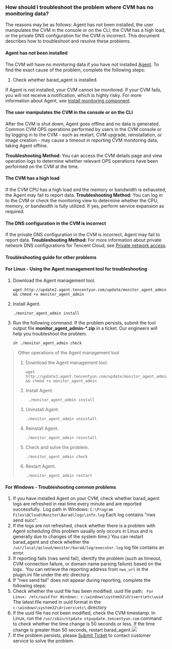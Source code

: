 ### How should I troubleshoot the problem where CVM has no monitoring data?

The reasons may be as follows: Agent has not been installed, the user manipulates the CVM in the console or on the CLI, the CVM has a high load, or the private DNS configuration for the CVM is incorrect. This document describes how to troubleshoot and resolve these problems.

#### Agent has not been installed
The CVM will have no monitoring data if you have not installed [Agent](https://intl.cloud.tencent.com/document/product/248/6211). To find the exact cause of the problem, complete the following steps:
1. Check whether barad_agent is installed.

If Agent is not installed, your CVM cannot be monitored. If your CVM fails, you will not receive a notification, which is highly risky. For more information about Agent, see [Install monitoring component](https://intl.cloud.tencent.com/document/product/248/6211).

#### The user manipulates the CVM in the console or on the CLI
After the CVM is shut down, Agent goes offline and no data is generated.
Common CVM OPS operations performed by users in the CVM console or by logging in to the CVM - such as restart, CVM upgrade, reinstallation, or image creation - may cause a timeout in reporting CVM monitoring data, taking Agent offline.

**Troubleshooting Method:** You can access the CVM details page and view operation logs to determine whether relevant OPS operations have been performed on the CVM at the time.


#### The CVM has a high load
If the CVM CPU has a high load and the memory or bandwidth is exhausted, the Agent may fail to report data.
**Troubleshooting Method:** You can log in to the CVM or check the monitoring view to determine whether the CPU, memory, or bandwidth is fully utilized. If yes, perform service expansion as required.

####  The DNS configuration in the CVM is incorrect
If the private DNS configuration in the CVM is incorrect, Agent may fail to report data.
**Troubleshooting Method:** For more information about private network DNS configurations for Tencent Cloud, see [Private network access](https://intl.cloud.tencent.com/document/product/213/5225).

#### Troubleshooting guide for other problems

#### For Linux - Using the Agent management tool for troubleshooting

1. Download the Agent management tool.
   ```
   wget http://update2.agent.tencentyun.com/update/monitor_agent_admin && chmod +x monitor_agent_admin
   ```
2. Install Agent.
   ```
   ./monitor_agent_admin install
   ```
3. Run the following command. If the problem persists, submit the tool output file **monitor_agent_admin-\*.zip** in a ticket. Our engineers will help you troubleshoot the problem.
   ```
   sh ./monitor_agent_admin check
   ```
> Other operations of the Agent management tool
>
> 1. Download the Agent management tool.
>    ```
>    wget http://update2.agent.tencentyun.com/update/monitor_agent_admin && chmod +x monitor_agent_admin
>    ```
> 2. Install Agent.
>    ```
>     ./monitor_agent_admin install
>    ```
> 3. Uninstall Agent.
>    ```
>    ./monitor_agent_admin uninstall
>    ```
> 4. Reinstall Agent.
>    ```
>    ./monitor_agent_admin reinstall
>    ```
> 5. Check and solve the problem.
>    ```
>    ./monitor_agent_admin check
>    ```
> 6. Restart Agent.
>    ```
>    ./monitor_agent_admin restart
>    ```


#### For Windows - Troubleshooting common problems

1. If you have installed Agent on your CVM, check whether barad_agent logs are refreshed in real time every minute and are reported successfully. 
Log path in Windows: `C:\Program Files\QCloud\Monitor\Barad\logs\info.log`
Each log contains "nws send succ".
2. If the logs are not refreshed, check whether there is a problem with Agent scheduling (this problem usually only occurs in Linux and is generally due to changes of the system time.)
   You can restart barad_agent and check whether the `/usr/local/qcloud/monitor/barad/log/executor.log` log file contains an error.
3. If reporting fails (nws send fail), identify the problem (such as timeout, CVM connection failure, or domain name parsing failure) based on the logs. 
   You can retrieve the reporting address from `nws_url` in the plugin.ini file under the etc directory.
4. If "nws send fail" does not appear during reporting, complete the following steps:
  1. Check whether the uuid file has been modified.
   uuid file path:
` For Linux: /etc/uuid`
 `For Windows: c:\windows\system32\drivers\etc\uuid`
The latest file named in uuid format in the `c:\windows\system32\drivers\etc\` directory
   2. If the uuid file has not been modified, check the CVM timestamp.
    In Linux, run the `/usr/sbin/ntpdate ntpupdate.tencentyun.com` command to check whether the time change is 50 seconds or less. If the time change is greater than 50 seconds, restart barad_agent.![](https://main.qcloudimg.com/raw/2be108329ee18a199ae1d5b28a571460.png)
5. If the problem persists, please [Submit Ticket](https://console.cloud.tencent.com/workorder/category) to contact customer service to solve the problem.
